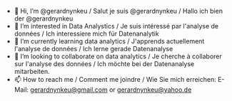 - 👋 Hi, I’m @gerardnynkeu / Salut je suis @gerardnynkeu / Hallo ich bien der @gerardnynkeu
- 👀 I’m interested in Data Analystics / Je suis intéressé par l'analyse de données / Ich interessiere mich für Datenanalytik
- 🌱 I’m currently learning data analytics / J'apprends actuellement l'analyse de données / Ich lerne gerade Datenanalyse
- 💞️ I’m looking to collaborate on data analytics / Je cherche à collaborer sur l'analyse des données /  Ich möchte bei der Datenanalyse mitarbeiten.
- 📫 How to reach me / Comment me joindre / Wie Sie mich erreichen: E-Mail: gerardnynkeu@gmail.com or gerardnynkeu@yahoo.de
  

<!---
gerardnynkeu/gerardnynkeu is a ✨ special ✨ repository because its `README.md` (this file) appears on your GitHub profile.
You can click the Preview link to take a look at your changes.
--->
